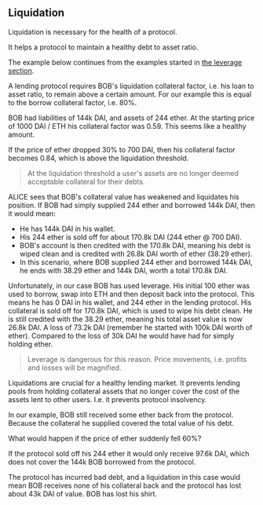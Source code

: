 ## Liquidation  

Liquidation is necessary for the health of a protocol.  

It helps a protocol to maintain a healthy debt to asset ratio.  

The example below continues from the examples started in [the leverage section](#Leverage).  

A lending protocol requires BOB's liquidation collateral factor, i.e. his loan to asset ratio, to remain above a certain amount. For our example this is equal to the borrow collateral factor, i.e. 80%.  

BOB had liabilities of 144k DAI, and assets of 244 ether. At the starting price of 1000 DAI / ETH his collateral factor was 0.59. This seems like a healthy amount. 

If the price of ether dropped 30% to 700 DAI, then his collateral factor becomes 0.84, which is above the liquidation threshold. 

> At the liquidation threshold a user's assets are no longer deemed acceptable collateral for their debts.  

ALICE sees that BOB's collateral value has weakened and liquidates his position. If BOB had simply supplied 244 ether and borrowed 144k DAI, then it would mean:  
- He has 144k DAI in his wallet. 
- His 244 ether is sold off for about 170.8k DAI (244 ether @ 700 DAI). 
- BOB's account is then credited with the 170.8k DAI, meaning his debt is wiped clean and is credited with 26.8k DAI worth of ether (38.29 ether). 
- In this scenario, where BOB supplied 244 ether and borrowed 144k DAI, he ends with 38.29 ether and 144k DAI, worth a total 170.8k DAI.

Unfortunately, in our case BOB has used leverage. His initial 100 ether was used to borrow, swap into ETH and then deposit back into the protocol. This means he has 0 DAI in his wallet, and 244 ether in the lending protocol. His collateral is sold off for 170.8k DAI, which is used to wipe his debt clean. He is still credited with the 38.29 ether, meaning his total asset value is now 26.8k DAI. A loss of 73.2k DAI (remember he started with 100k DAI worth of ether). Compared to the loss of 30k DAI he would have had for simply holding ether.  

> Leverage is dangerous for this reason. Price movements, i.e. profits and losses will be magnified.  

Liquidations are crucial for a healthy lending market. It prevents lending pools from holding collateral assets that no longer cover the cost of the assets lent to other users. I.e. it prevents protocol insolvency.  

In our example, BOB still received some ether back from the protocol. Because the collateral he supplied covered the total value of his debt.  

What would happen if the price of ether suddenly fell 60%?  

If the protocol sold off his 244 ether it would only receive 97.6k DAI, which does not cover the 144k BOB borrowed from the protocol.  

The protocol has incurred bad debt, and a liquidation in this case would mean BOB receives none of his collateral back and the protocol has lost about 43k DAI of value. BOB has lost his shirt.

